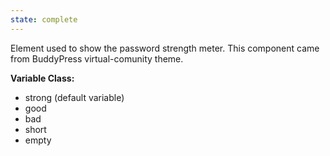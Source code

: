 ```yaml
---
state: complete
---
```


Element used to show the password strength meter.
This component came from BuddyPress virtual-comunity theme.

 **Variable Class:**

* strong (default variable)
* good
* bad
* short
* empty